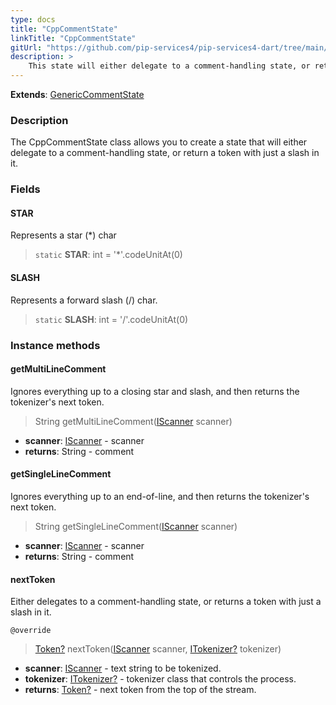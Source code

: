 ```yaml
---
type: docs
title: "CppCommentState"
linkTitle: "CppCommentState"
gitUrl: "https://github.com/pip-services4/pip-services4-dart/tree/main/pip-services4-expressions-dart"
description: > 
    This state will either delegate to a comment-handling state, or return a token with just a slash in it.
---
```


**Extends**: [GenericCommentState](../generic_comment_state)

### Description
The CppCommentState class allows you to create a state that will either delegate to a comment-handling state, or return a token with just a slash in it.

### Fields

<span class="hide-title-link">

#### STAR
Represents a star (*) char
> `static` **STAR**: int = '*'.codeUnitAt(0)

#### SLASH
Represents a forward slash (/) char.
> `static` **SLASH**: int = '/'.codeUnitAt(0)

</span>



### Instance methods

#### getMultiLineComment
Ignores everything up to a closing star and slash, and then returns the tokenizer's next token.

> String getMultiLineComment([IScanner](../../../io/iscanner) scanner)

- **scanner**: [IScanner](../../../io/iscanner) - scanner
- **returns**: String - comment

#### getSingleLineComment
Ignores everything up to an end-of-line, and then returns the tokenizer's next token.

> String getSingleLineComment([IScanner](../../../io/iscanner) scanner)

- **scanner**: [IScanner](../../../io/iscanner) - scanner
- **returns**: String - comment

#### nextToken
Either delegates to a comment-handling state, or returns a token with just a slash in it.

`@override`
> [Token?](../../token) nextToken([IScanner](../../../io/iscanner) scanner, [ITokenizer?](../../itokenizer) tokenizer)

- **scanner**: [IScanner](../../../io/iscanner) - text string to be tokenized.
- **tokenizer**: [ITokenizer?](../../itokenizer) - tokenizer class that controls the process.
- **returns**: [Token?](../../token) - next token from the top of the stream.
